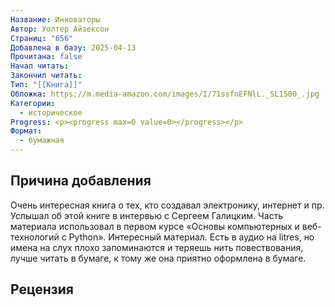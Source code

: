 ```yaml
---
Название: Инноваторы
Автор: Уолтер Айзексон
Страниц: "656"
Добавлена в базу: 2025-04-13
Прочитана: false
Начал читать: 
Закончил читать: 
Тип: "[[Книга]]"
Обложка: https://m.media-amazon.com/images/I/71ssfnEFNlL._SL1500_.jpg
Категории:
  - историческое
Progress: <p><progress max=0 value=0></progress></p>
Формат:
  - бумажная
---
```

## Причина добавления

Очень интересная книга о тех, кто создавал электронику, интернет и пр. Услышал об этой книге в интервью с Сергеем Галицким. Часть материала использовал в первом курсе «Основы компьютерных и веб-технологий с Python». Интересный материал. Есть в аудио на litres, но имена на слух плохо запоминаются и теряешь нить повествования, лучше читать в бумаге, к тому же она приятно оформлена в бумаге.

## Рецензия
